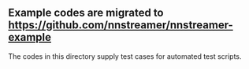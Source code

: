 ## Example codes are migrated to https://github.com/nnstreamer/nnstreamer-example

The codes in this directory supply test cases for automated test scripts.
